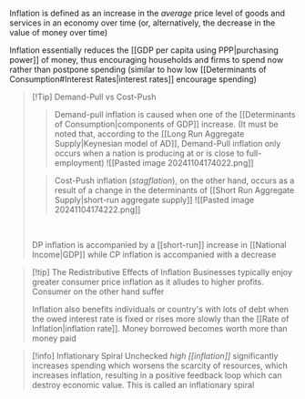 Inflation is defined as an increase in the *average* price level of goods and services in an economy over time (or, alternatively, the decrease in the value of money over time)

Inflation essentially reduces the [[GDP per capita using PPP|purchasing power]] of money, thus encouraging households and firms to spend now rather than postpone spending (similar to how low [[Determinants of Consumption#Interest Rates|interest rates]] encourage spending)


> [!Tip] Demand-Pull vs Cost-Push
>> Demand-pull inflation is caused when one of the [[Determinants of Consumption|components of GDP]] increase. (It must be noted that, according to the [[Long Run Aggregate Supply|Keynesian model of AD]], Demand-Pull inflation only occurs when a nation is producing at or is close to full-employment)
>> ![[Pasted image 20241104174022.png]]
> 
> > Cost-Push inflation (*stagflation*), on the other hand, occurs as a result of a change in the determinants of [[Short Run Aggregate Supply|short-run aggregate supply]]
> > ![[Pasted image 20241104174222.png]]
> 
> <br>
> 
> DP inflation is accompanied by a [[short-run]] increase in [[National Income|GDP]] while CP inflation is accompanied with a decrease
>


> [!tip] The Redistributive Effects of Inflation
> Businesses typically enjoy greater consumer price inflation as it alludes to higher profits. Consumer on the other hand suffer
> 
> Inflation also benefits individuals or country's with lots of debt when the owed interest rate is fixed or rises more slowly than the [[Rate of Inflation|inflation rate]]. Money borrowed becomes worth more than money paid


> [!info] Inflationary Spiral
Unchecked *high [[inflation]]* significantly increases spending which worsens the scarcity of resources, which increases inflation, resulting in a positive feedback loop which can destroy economic value. This is called an inflationary spiral